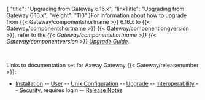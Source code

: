 {
    "title": "Upgrading from Gateway 6.16.x",
    "linkTitle": "Upgrading from Gateway 6.16.x",
    "weight": "110"
}For information about how to upgrade from {{< Gateway/componentshortname  >}} 6.16.x to {{< Gateway/componentshortname  >}} {{< Gateway/componentlongversion  >}}, refer to the *{{< Gateway/componentshortname  >}} {{< Gateway/componentversion  >}} [Upgrade Guide](/bundle/Gateway_6173_UpgradeGuide_allOS_en_HTML5/page/Content/start_page.htm)*.

 

Links to documentation set for Axway Gateway {{< Gateway/releasenumber  >}}:

-   [Installation](/bundle/Gateway_6173_InstallationGuide_allOS_en_HTML5/page/Content/start_page.htm) -- [User](/bundle/Gateway_6173_UsersGuide_allOS_en_HTML5/page/Content/start_page.htm) -- [Unix Configuration](/bundle/Gateway_6173_ConfigurationGuide_UNIX_en_HTML5/page/Content/start_page.htm) -- [Upgrade](/bundle/Gateway_6173_UpgradeGuide_allOS_en_HTML5/page/Content/start_page.htm) -- [Interoperability](/bundle/Gateway_6173_InteroperabilityGuide_allOS_en_HTML5/page/Content/start_page.htm) -- [Security](/bundle/Gateway_6173_SecurityGuide_allOS_en_HTML5/page/Content/start_page.htm), requires login -- [Release Notes](/bundle/Gateway_6173_ReleaseNotes_allOS_en_HTML5/page/Content/Gateway_ReleaseNotes_allOS_en.htm)

